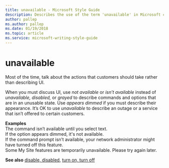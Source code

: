 ```yaml
---
title: unavailable - Microsoft Style Guide
description: Describes the use of the term 'unavailable' in Microsoft content and provides examples of using the term 'unavailable' in content.
author: pallep
ms.author: pallep
ms.date: 01/19/2018
ms.topic: article
ms.service: microsoft-writing-style-guide
---
```


# unavailable

Most of the time, talk about the actions that customers should take rather than describing UI. 

When you must discuss UI, use *not available* or *isn’t available* instead of *unavailable, disabled,* or *grayed* to describe commands and options that are in an unusable state. Use *appears dimmed* if you must describe their appearance. It’s OK to use *unavailable* to describe an outage or a service that isn’t offered to certain customers.  

**Examples**  
The command isn’t available until you select text.  
If the option appears dimmed, it's not available.  
If the command prompt isn’t available, your network administrator might have turned off this feature.  
Some My Site features are temporarily unavailable. Please try again later.

**See also** [disable, disabled](~/a-z-word-list-term-collections/d/disable-disabled.md), [turn on, turn off](~/a-z-word-list-term-collections/t/turn-on-turn-off.md)
